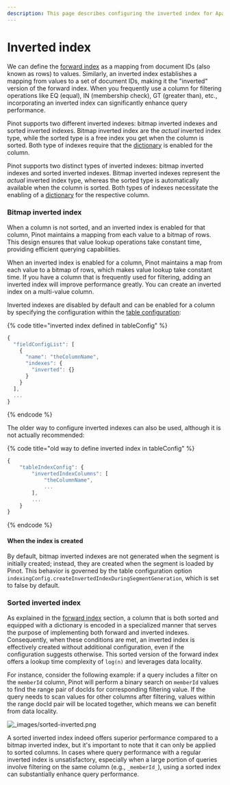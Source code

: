 ```yaml
---
description: This page describes configuring the inverted index for Apache Pinot
---
```


# Inverted index

We can define the [forward index](./forward-index.md) as a mapping from document IDs (also known as rows) to values.
Similarly, an inverted index establishes a mapping from values to a set of document IDs, 
making it the "inverted" version of the forward index. 
When you frequently use a column for filtering operations like EQ (equal), IN (membership check), GT (greater than), 
etc., incorporating an inverted index can significantly enhance query performance.

Pinot supports two different inverted indexes: bitmap inverted indexes and sorted inverted indexes.
Bitmap inverted index are the _actual_ inverted index type, while the sorted type is a free index you get when the 
column is sorted.
Both type of indexes require that the [dictionary](dictionary-index.md) is enabled for the column.

Pinot supports two distinct types of inverted indexes: bitmap inverted indexes and sorted inverted indexes. 
Bitmap inverted indexes represent the _actual_ inverted index type, whereas the sorted type is automatically available 
when the column is sorted. 
Both types of indexes necessitate the enabling of a [dictionary](dictionary-index.md) for the respective column.

### Bitmap inverted index

When a column is not sorted, and an inverted index is enabled for that column, 
Pinot maintains a mapping from each value to a bitmap of rows.
This design ensures that value lookup operations take constant time, providing efficient querying capabilities.

When an inverted index is enabled for a column, Pinot maintains a map from each value to a bitmap of rows, which makes value lookup take constant time. If you have a column that is frequently used for filtering, adding an inverted index will improve performance greatly. You can create an inverted index on a multi-value column.

Inverted indexes are disabled by default and can be enabled for a column by specifying the configuration within the 
[table configuration](../../configuration-reference/table.md):

{% code title="inverted index defined in tableConfig" %}
```javascript
{
  "fieldConfigList": [
    {
      "name": "theColumnName",
      "indexes": {
        "inverted": {}
      }
    }
  ],
  ...
}
```
{% endcode %}

The older way to configure inverted indexes can also be used, although it is not actually recommended:

{% code title="old way to define inverted index in tableConfig" %}
```javascript
{
    "tableIndexConfig": {
        "invertedIndexColumns": [
            "theColumnName",
            ...
        ],
        ...
    }
}
```
{% endcode %}

#### When the index is created
By default, bitmap inverted indexes are not generated when the segment is initially created;
instead, they are created when the segment is loaded by Pinot. 
This behavior is governed by the table configuration option `indexingConfig.createInvertedIndexDuringSegmentGeneration`,
which is set to false by default.

### Sorted inverted index

As explained in the [forward index](forward-index.md) section, a column that is both sorted and equipped with a 
dictionary is encoded in a specialized manner that serves the purpose of implementing both forward and inverted indexes.
Consequently, when these conditions are met, an inverted index is effectively created without additional configuration, 
even if the configuration suggests otherwise. 
This sorted version of the forward index offers a lookup time complexity of `log(n)` and leverages data locality.

For instance, consider the following example: if a query includes a filter on the `memberId` column, Pinot will 
perform a binary search on `memberId` values to find the range pair of docIds for corresponding filtering value.
If the query needs to scan values for other columns after filtering, values within the range docId pair will be 
located together, which means we can benefit from data locality.

![\_images/sorted-inverted.png](../../.gitbook/assets/sorted-inverted.png)

A sorted inverted index indeed offers superior performance compared to a bitmap inverted index, 
but it's important to note that it can only be applied to sorted columns. 
In cases where query performance with a regular inverted index is unsatisfactory, especially when a large portion of 
queries involve filtering on the same column (e.g., `_memberId_`), using a sorted index can substantially enhance
query performance.